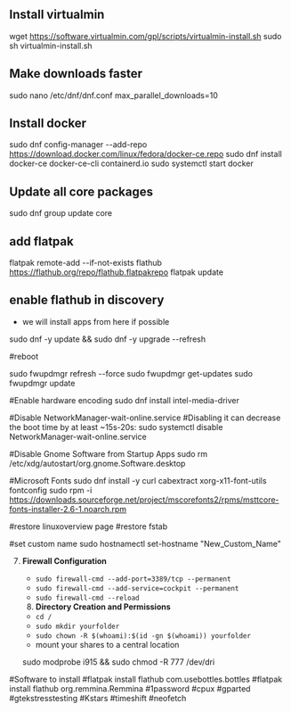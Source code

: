 ## Install virtualmin
wget https://software.virtualmin.com/gpl/scripts/virtualmin-install.sh
sudo sh virtualmin-install.sh

## Make downloads faster
sudo nano /etc/dnf/dnf.conf
max_parallel_downloads=10

## Install docker
sudo dnf config-manager --add-repo https://download.docker.com/linux/fedora/docker-ce.repo
sudo dnf install docker-ce docker-ce-cli containerd.io
sudo systemctl start docker

## Update all core packages
sudo dnf group update core

## add flatpak
flatpak remote-add --if-not-exists flathub https://flathub.org/repo/flathub.flatpakrepo
flatpak update

## enable flathub in discovery
- we will install apps from here if possible

sudo dnf -y update && sudo dnf -y upgrade --refresh

#reboot

sudo fwupdmgr refresh --force 
sudo fwupdmgr get-updates 
sudo fwupdmgr update

#Enable hardware encoding
sudo dnf install intel-media-driver

#Disable NetworkManager-wait-online.service
#Disabling it can decrease the boot time by at least ~15s-20s:
sudo systemctl disable NetworkManager-wait-online.service

#Disable Gnome Software from Startup Apps
sudo rm /etc/xdg/autostart/org.gnome.Software.desktop

#Microsoft Fonts
sudo dnf install -y curl cabextract xorg-x11-font-utils fontconfig
sudo rpm -i https://downloads.sourceforge.net/project/mscorefonts2/rpms/msttcore-fonts-installer-2.6-1.noarch.rpm

#restore linuxoverview page 
#restore fstab

#set custom name
sudo hostnamectl set-hostname "New_Custom_Name"

7. **Firewall Configuration**
   - `sudo firewall-cmd --add-port=3389/tcp --permanent`
   - `sudo firewall-cmd --add-service=cockpit --permanent`
   - `sudo firewall-cmd --reload`
   
   8. **Directory Creation and Permissions**
   - `cd /`
   - `sudo mkdir yourfolder`
   - `sudo chown -R $(whoami):$(id -gn $(whoami)) yourfolder`
   - mount your shares to a central location 

   sudo modprobe i915 && sudo chmod -R 777 /dev/dri
   
#Software to install
#flatpak install flathub com.usebottles.bottles
#flatpak install flathub org.remmina.Remmina
#1password
#cpux
#gparted
#gtekstresstesting
#Kstars
#timeshift
#neofetch
#
#
#
#
#
#
#
#
#
#
#
#
#
#
#
#
#
#
#
#
#
